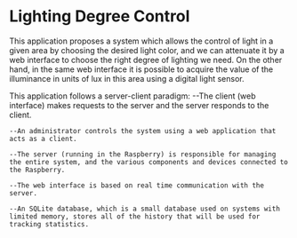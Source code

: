# Lighting Degree Control

This application proposes a system which allows the control of light in a given area by choosing the desired light color, and we can attenuate it by a web interface to choose the right degree of lighting we need. On the other hand, in the same web interface it is possible to acquire the value of the illuminance in units of lux in this area using a digital light sensor.

This application follows a server-client paradigm:
    --The client (web interface) makes requests to the server and the server responds to the client.
    
    --An administrator controls the system using a web application that acts as a client.
    
    --The server (running in the Raspberry) is responsible for managing the entire system, and the various components and devices connected to the Raspberry.
    
    --The web interface is based on real time communication with the server.
    
    --An SQLite database, which is a small database used on systems with limited memory, stores all of the history that will be used for tracking statistics.
